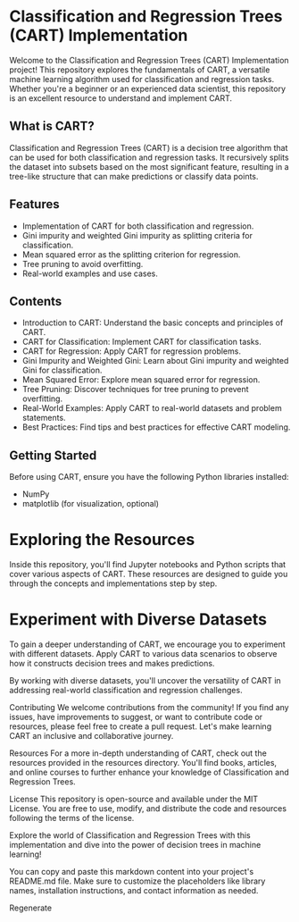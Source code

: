 
# Classification and Regression Trees (CART) Implementation

Welcome to the Classification and Regression Trees (CART) Implementation project! This repository explores the fundamentals of CART, a versatile machine learning algorithm used for classification and regression tasks. Whether you're a beginner or an experienced data scientist, this repository is an excellent resource to understand and implement CART.

## What is CART?
Classification and Regression Trees (CART) is a decision tree algorithm that can be used for both classification and regression tasks. It recursively splits the dataset into subsets based on the most significant feature, resulting in a tree-like structure that can make predictions or classify data points.


## Features
- Implementation of CART for both classification and regression.
- Gini impurity and weighted Gini impurity as splitting criteria for classification.
- Mean squared error as the splitting criterion for regression.
- Tree pruning to avoid overfitting.
- Real-world examples and use cases.

## Contents
- Introduction to CART: Understand the basic concepts and principles of CART.
- CART for Classification: Implement CART for classification tasks.
- CART for Regression: Apply CART for regression problems.
- Gini Impurity and Weighted Gini: Learn about Gini impurity and weighted Gini for classification.
- Mean Squared Error: Explore mean squared error for regression.
- Tree Pruning: Discover techniques for tree pruning to prevent overfitting.
- Real-World Examples: Apply CART to real-world datasets and problem statements.
- Best Practices: Find tips and best practices for effective CART modeling.

## Getting Started
Before using CART, ensure you have the following Python libraries installed:

- NumPy
- matplotlib (for visualization, optional)

# Exploring the Resources
Inside this repository, you'll find Jupyter notebooks and Python scripts that cover various aspects of CART. These resources are designed to guide you through the concepts and implementations step by step.

# Experiment with Diverse Datasets
To gain a deeper understanding of CART, we encourage you to experiment with different datasets. Apply CART to various data scenarios to observe how it constructs decision trees and makes predictions.

By working with diverse datasets, you'll uncover the versatility of CART in addressing real-world classification and regression challenges.

Contributing
We welcome contributions from the community! If you find any issues, have improvements to suggest, or want to contribute code or resources, please feel free to create a pull request. Let's make learning CART an inclusive and collaborative journey.

Resources
For a more in-depth understanding of CART, check out the resources provided in the resources directory. You'll find books, articles, and online courses to further enhance your knowledge of Classification and Regression Trees.

License
This repository is open-source and available under the MIT License. You are free to use, modify, and distribute the code and resources following the terms of the license.

Explore the world of Classification and Regression Trees with this implementation and dive into the power of decision trees in machine learning!

You can copy and paste this markdown content into your project's README.md file. Make sure to customize the placeholders like library names, installation instructions, and contact information as needed.




Regenerate

